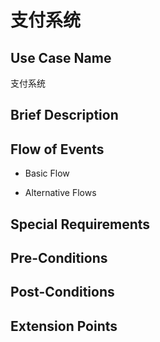 支付系统
===========

## Use Case Name

支付系统

## Brief Description



## Flow of Events

- Basic Flow



- Alternative Flows



## Special Requirements



## Pre-Conditions



## Post-Conditions



## Extension Points


